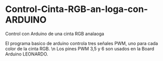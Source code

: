 Control-Cinta-RGB-an-loga-con-ARDUINO
=====================================

Control con Arduino de una cinta RGB analaoga

El programa basico de arduino controla tres señales PWM, uno para cada color de la cinta RGB. \n
Los pines PWM 3,5 y 6  son usados en la Board Arduino LEONARDO.

